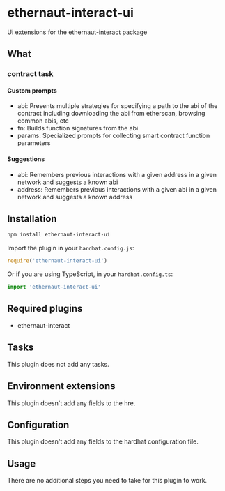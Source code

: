 # ethernaut-interact-ui

Ui extensions for the ethernaut-interact package

## What

### contract task

#### Custom prompts

- abi: Presents multiple strategies for specifying a path to the abi of the contract including downloading the abi from etherscan, browsing common abis, etc
- fn: Builds function signatures from the abi
- params: Specialized prompts for collecting smart contract function parameters

#### Suggestions

- abi: Remembers previous interactions with a given address in a given network and suggests a known abi
- address: Remembers previous interactions with a given abi in a given network and suggests a known address

## Installation

```bash
npm install ethernaut-interact-ui
```

Import the plugin in your `hardhat.config.js`:

```js
require('ethernaut-interact-ui')
```

Or if you are using TypeScript, in your `hardhat.config.ts`:

```ts
import 'ethernaut-interact-ui'
```

## Required plugins

- ethernaut-interact

## Tasks

This plugin does not add any tasks.

## Environment extensions

This plugin doesn't add any fields to the hre.

## Configuration

This plugin doesn't add any fields to the hardhat configuration file.

## Usage

There are no additional steps you need to take for this plugin to work.
